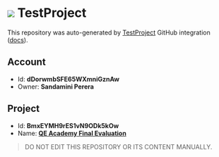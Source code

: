 # ![](https://s3.amazonaws.com/storage-static.testproject.io/logos/TP-Logo-Square.svg) TestProject

This repository was auto-generated by [TestProject](https://testproject.io) GitHub integration ([docs](https://docs.testproject.io/testproject-integrations/github-integration)).

## Account
* Id: **dDorwmbSFE65WXmniGznAw**
* Owner: **Sandamini Perera**

## Project
* Id: **BmxEYMH9rES1vN9ODk5kOw**
* Name: **[QE Academy Final Evaluation](https://app.testproject.io/#/projects/1166561/tests)**

> DO NOT EDIT THIS REPOSITORY OR ITS CONTENT MANUALLY.